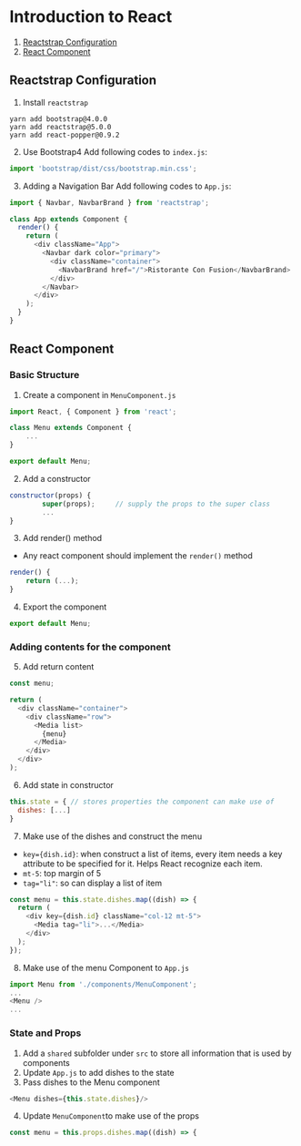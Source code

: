 # Introduction to React
1. [Reactstrap Configuration](#reactstrap-configuration)
2. [React Component](#react-component)

## Reactstrap Configuration
1. Install `reactstrap`
```shell
yarn add bootstrap@4.0.0
yarn add reactstrap@5.0.0
yarn add react-popper@0.9.2
```
2. Use Bootstrap4
Add following codes to `index.js`:
```javascript
import 'bootstrap/dist/css/bootstrap.min.css';
```
3. Adding a Navigation Bar
Add following codes to `App.js`:
```javascript
import { Navbar, NavbarBrand } from 'reactstrap';

class App extends Component {
  render() {
    return (
      <div className="App">
        <Navbar dark color="primary">
          <div className="container">
            <NavbarBrand href="/">Ristorante Con Fusion</NavbarBrand>
          </div>
        </Navbar>
      </div>
    );
  }
}
```
## React Component
### Basic Structure
1. Create a component in `MenuComponent.js`
```javascript
import React, { Component } from 'react';

class Menu extends Component {
    ...
}

export default Menu;
```
2. Add a constructor
```javascript
constructor(props) {
        super(props);     // supply the props to the super class
        ...
} 
```
3. Add render() method
- Any react component should implement the `render()` method
```javascript
render() {
    return (...);
}
```
4. Export the component
```javascript
export default Menu;
```
### Adding contents for the component
5. Add return content
```javascript
const menu;

return (
  <div className="container">
    <div className="row">
      <Media list>
        {menu}
      </Media>
    </div>
  </div>
);
```
6. Add state in constructor
```javascript
this.state = { // stores properties the component can make use of
  dishes: [...]
}
```
7. Make use of the dishes and construct the menu
- `key={dish.id}`: when construct a list of items, every item needs a key attribute to be specified for it. Helps React recognize each item.
- `mt-5`: top margin of 5
- `tag="li"`: so can display a list of item
```javascript
const menu = this.state.dishes.map((dish) => {
  return (
    <div key={dish.id} className="col-12 mt-5">
      <Media tag="li">...</Media>
    </div>
  );
});
```
8. Make use of the menu Component to `App.js`
```javascript
import Menu from './components/MenuComponent';
...
<Menu />
...
```
### State and Props
1. Add a `shared` subfolder under `src` to store all information that is used by components
2. Update `App.js` to add dishes to the state
3. Pass dishes to the Menu component
```javascript
<Menu dishes={this.state.dishes}/>
```
4. Update `MenuComponent`to make use of the props
```javascript
const menu = this.props.dishes.map((dish) => {
```
